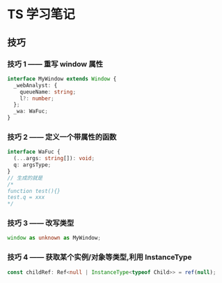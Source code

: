 # TS 学习笔记

## 技巧

### 技巧 1 —— 重写 window 属性

```ts
interface MyWindow extends Window {
  _webAnalyst: {
    queueName: string;
    l?: number;
  };
  _wa: WaFuc;
}
```

### 技巧 2 —— 定义一个带属性的函数

```ts
interface WaFuc {
  (...args: string[]): void;
  q: argsType;
}
// 生成的就是
/*
function test(){}
test.q = xxx
*/
```

### 技巧 3 —— 改写类型

```ts
window as unknown as MyWindow;
```

### 技巧 4 —— 获取某个实例/对象等类型,利用 InstanceType

```ts
const childRef: Ref<null | InstanceType<typeof Child>> = ref(null);
```
